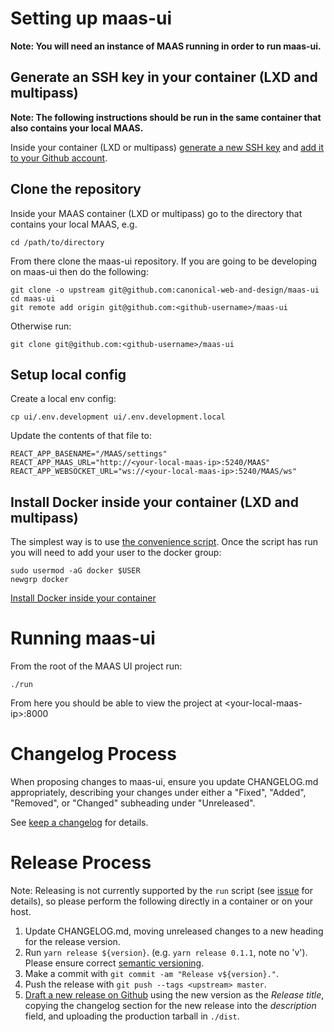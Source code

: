 # Setting up maas-ui

**Note: You will need an instance of MAAS running in order to run maas-ui.**

## Generate an SSH key in your container (LXD and multipass)

**Note: The following instructions should be run in the same container that also contains your local MAAS.**

Inside your container (LXD or multipass) [generate a new SSH key](https://help.github.com/en/articles/generating-a-new-ssh-key-and-adding-it-to-the-ssh-agent) and [add it to your Github account](https://help.github.com/en/articles/adding-a-new-ssh-key-to-your-github-account).

## Clone the repository

Inside your MAAS container (LXD or multipass) go to the directory that contains your local MAAS, e.g.

```
cd /path/to/directory
```

From there clone the maas-ui repository. If you are going to be developing on maas-ui then do the following:

```
git clone -o upstream git@github.com:canonical-web-and-design/maas-ui
cd maas-ui
git remote add origin git@github.com:<github-username>/maas-ui
```

Otherwise run:

```
git clone git@github.com:<github-username>/maas-ui
```

## Setup local config

Create a local env config:

```
cp ui/.env.development ui/.env.development.local
```

Update the contents of that file to:

```
REACT_APP_BASENAME="/MAAS/settings"
REACT_APP_MAAS_URL="http://<your-local-maas-ip>:5240/MAAS"
REACT_APP_WEBSOCKET_URL="ws://<your-local-maas-ip>:5240/MAAS/ws"
```

## Install Docker inside your container (LXD and multipass)

The simplest way is to use [the convenience script](https://docs.docker.com/install/linux/docker-ce/ubuntu/#install-using-the-convenience-script). Once the script has run you will need to add your user to the docker group:

```
sudo usermod -aG docker $USER
newgrp docker
```

[Install Docker inside your container](https://docs.docker.com/install/linux/docker-ce/ubuntu/)

# Running maas-ui

From the root of the MAAS UI project run:

```
./run
```

From here you should be able to view the project at &lt;your-local-maas-ip>:8000

# Changelog Process

When proposing changes to maas-ui, ensure you update CHANGELOG.md appropriately, describing your changes under either a "Fixed", "Added", "Removed", or "Changed" subheading under "Unreleased".

See [keep a changelog](https://keepachangelog.com/en/1.0.0/) for details.

# Release Process

Note: Releasing is not currently supported by the `run` script (see [issue](https://github.com/canonical-web-and-design/generator-canonical-webteam/issues/116) for details), so please perform the following directly in a container or on your host.

1. Update CHANGELOG.md, moving unreleased changes to a new heading for the release version.
2. Run `yarn release ${version}`. (e.g. `yarn release 0.1.1`, note no 'v'). Please ensure correct [semantic versioning](https://semver.org/).
3. Make a commit with `git commit -am "Release v${version}."`.
4. Push the release with `git push --tags <upstream> master`.
5. [Draft a new release on Github](https://github.com/canonical-web-and-design/maas-ui/releases/new) using the new version as the *Release title*, copying the changelog section for the new release into the *description* field, and uploading the production tarball in `./dist`.
